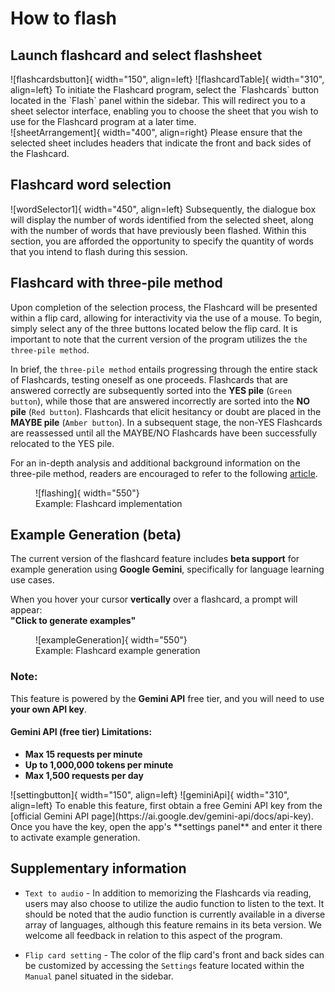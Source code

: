 
# How to flash


## Launch flashcard and select flashsheet


<div style="display: flex; align-items: center;" markdown>
![flashcardsbutton]{ width="150", align=left}
![flashcardTable]{ width="310", align=left}
To initiate the Flashcard program, select the `Flashcards` button located in the `Flash` panel within the sidebar. This will redirect you to a sheet selector interface, enabling you to choose the sheet that you wish to use for the Flashcard program at a later time.
</div>



<div style="display: flex; align-items: center;" markdown>
![sheetArrangement]{ width="400", align=right}
Please ensure that the selected sheet includes headers that indicate the front and back sides of the Flashcard.
</div>


## Flashcard word selection

<div style="display: flex; align-items: center;" markdown>
![wordSelector1]{ width="450", align=left}
Subsequently, the dialogue box will display the number of words identified from the selected sheet, along with the number of words that have previously been flashed. Within this section, you are afforded the opportunity to specify the quantity of words that you intend to flash during this session.
</div>


## Flashcard with three-pile method

Upon completion of the selection process, the Flashcard will be presented within a flip card, allowing for interactivity via the use of a mouse. To begin, simply select any of the three buttons located below the flip card. It is important to note that the current version of the program utilizes the `the three-pile method`. 

In brief, the `three-pile method` entails progressing through the entire stack of Flashcards, testing oneself as one proceeds. Flashcards that are answered correctly are subsequently sorted into the **YES pile** (`Green button`), while those that are answered incorrectly are sorted into the **NO pile** (`Red button`). Flashcards that elicit hesitancy or doubt are placed in the **MAYBE pile** (`Amber button`). In a subsequent stage, the non-YES Flashcards are reassessed until all the MAYBE/NO Flashcards have been successfully relocated to the YES pile.

For an in-depth analysis and additional background information on the three-pile method, readers are encouraged to refer to the following [article](https://schoolhabits.com/how-to-study-flashcards-3-pile-method/).

<figure markdown>
![flashing]{ width="550"}
  <figcaption>Example: Flashcard implementation </figcaption>
</figure>


## Example Generation (beta)

The current version of the flashcard feature includes **beta support** for example generation using **Google Gemini**, specifically for language learning use cases.

When you hover your cursor **vertically** over a flashcard, a prompt will appear:  
**"Click to generate examples"**

<figure markdown>
![exampleGeneration]{ width="550"}
  <figcaption>Example: Flashcard example generation </figcaption>
</figure>

### Note:
This feature is powered by the **Gemini API** free tier, and you will need to use **your own API key**.

#### Gemini API (free tier) Limitations:
- **Max 15 requests per minute**
- **Up to 1,000,000 tokens per minute**
- **Max 1,500 requests per day**

<div style="display: flex; align-items: center;" markdown>
![settingbutton]{ width="150", align=left}
![geminiApi]{ width="310", align=left}
To enable this feature, first obtain a free Gemini API key from the [official Gemini API page](https://ai.google.dev/gemini-api/docs/api-key). Once you have the key, open the app's **settings panel** and enter it there to activate example generation.
</div>


## Supplementary information

* `Text to audio` - In addition to memorizing the Flashcards via reading, users may also choose to utilize the audio function to listen to the text. It should be noted that the audio function is currently available in a diverse array of languages, although this feature remains in its beta version. We welcome all feedback in relation to this aspect of the program.

* `Flip card setting` - The color of the flip card's front and back sides can be customized by accessing the `Settings` feature located within the `Manual` panel situated in the sidebar.



[flashcardsbutton]: ./assets/images/flashcards_button.png
[flashcardTable]: ./assets/images/flashcard_table.png
[sheetArrangement]: ./assets/images/sheet_arrangement.png
[wordSelector1]: ./assets/images/flashcard_words_selector1.png
[wordSelector2]: ./assets/images/flashcard_words_selector2.png
[flashing]: ./assets/images/flashing.gif
[exampleGeneration]: ./assets/images/exampleGeneration.gif
[settingbutton]: ./assets/images/setting_button.png
[geminiApi]: ./assets/images/gemini_api_blank.png













